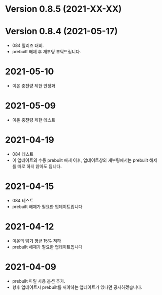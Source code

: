 Version 0.8.5 (2021-XX-XX)
========================

Version 0.8.4 (2021-05-17)
========================
* 084 릴리즈 대비.
* prebuilt 해제 후 재부팅 부탁드립니다.


2021-05-10
========================
* 이온 충전량 제한 안정화


2021-05-09
========================
* 이온 충전량 제한 테스트

2021-04-19
========================
* 084 테스트
* 이 업데이트의 수동 prebuilt 해제 이후, 업데이트창의 재부팅에서는 prebuilt 해제를 따로 하지 않아도 됩니다.

2021-04-15
========================
* 084 테스트
* prebuilt 해제가 필요한 업데이트입니다


2021-04-12
========================
* 이온의 밝기 평균 15% 저하
* prebuilt 해제가 필요한 업데이트입니다




2021-04-09
========================
* prebuilt 파일 사용 옵션 추가.
* 향후 업데이트시 prebuilt를 꺼야하는 업데이트가 있다면 공지하겠습니다. 
